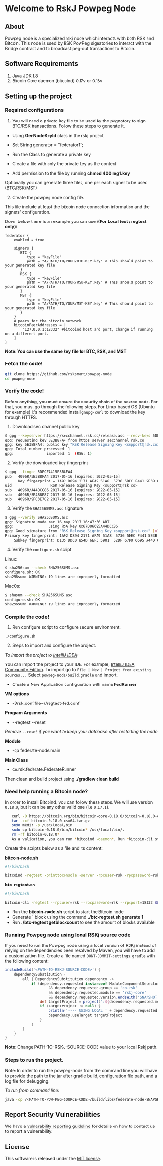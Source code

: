 # Welcome to RskJ Powpeg Node

## About

Powpeg node is a specialized rskj node which interacts with both RSK and Bitcoin.
This node is used by RSK PowPeg signatories to interact with the Bridge contract and to broadcast peg-out transactions to Bitcoin.

## Software Requirements
1. Java JDK 1.8
2. Bitcoin Core daemon (bitcoind) 0.17v or 0.18v 

## Setting up the project

### Required configurations

1. You will need a private key file to be used by the pegnatory to sign BTC/RSK transactions. Follow these steps to generate it.

- Using **GenNodeKeyId** class in the rskj project

- Set String generator = "federator1";

- Run the Class to generate a private key

- Create a file with only the private key as the content

- Add permission to the file by running **chmod 400 reg1.key**

Optionally you can generate three files, one per each signer to be used (BTC/RSK/MST)

2. Create the powpeg node config file.

This file include at least the bitcoin node connection information and the signers' configuration.

Down below there is an example you can use (**(For Local test / regtest only)**)

```
federator {
    enabled = true
    
    signers {
       BTC {
          type = "keyFile"
          path = "A/PATH/TO/YOUR/BTC-KEY.key" # This should point to your generated key file
       }
       RSK {
          type = "keyFile"
          path = "A/PATH/TO/YOUR/RSK-KEY.key" # This should point to your generated key file
       }
       MST {
          type = "keyFile"
          path = "A/PATH/TO/YOUR/MST-KEY.key" # This should point to your generated key file
       }
    }
    # peers for the bitcoin network
    bitcoinPeerAddresses = [
        "127.0.0.1:18332" #bitcoind host and port, change if running on a different port.
    ]
}
```
**Note: You can use the same key file for BTC, RSK, and MST**

### Fetch the code!

```bash
git clone https://github.com/rsksmart/powpeg-node
cd powpeg-node
```

### Verify the code!


Before anything, you must ensure the security chain of the source code. For that, you must go through the following steps. For Linux based OS (Ubuntu for example) it's recommended install `gnupg-curl` to download the key through HTTPS.


1. Download sec channel public key

```bash
$ gpg --keyserver https://secchannel.rsk.co/release.asc --recv-keys 5DECF4415E3B8FA4
gpg: requesting key 5E3B8FA4 from https server secchannel.rsk.co
gpg: key 5E3B8FA4: public key "RSK Release Signing Key <support@rsk.co>"      imported
gpg: Total number processed: 1
gpg:               imported: 1  (RSA: 1)
```

2. Verify the downloaded key fingerprint

```bash
$ gpg --finger 5DECF4415E3B8FA4
pub   4096R/5E3B8FA4 2017-05-16 [expires: 2022-05-15]
      Key fingerprint = 1A92 D894 2171 AFA9 51A8  5736 5DEC F441 5E3B 8FA4
uid                  RSK Release Signing Key <support@rsk.co>
sub   4096R/A44DCC86 2017-05-16 [expires: 2022-05-15]
sub   4096R/5E488E87 2017-05-16 [expires: 2022-05-15]
sub   4096R/9FC3E7C2 2017-05-16 [expires: 2022-05-15]
```

3. Verify the `SHA256SUMS.asc` signature

```bash
$ gpg --verify SHA256SUMS.asc
gpg: Signature made mar 16 may 2017 16:47:56 ART
gpg:                using RSA key 0x67D06695A44DCC86
gpg: Good signature from "RSK Release Signing Key <support@rsk.co>" [ultimate]
Primary key fingerprint: 1A92 D894 2171 AFA9 51A8  5736 5DEC F441 5E3B 8FA4
    Subkey fingerprint: D135 DDC0 B54D 6EF3 5901  52DF 67D0 6695 A44D CC86
```

4. Verify the `configure.sh` script

Linux:

```bash
$ sha256sum --check SHA256SUMS.asc
configure.sh: OK
sha256sum: WARNING: 19 lines are improperly formatted
```

MacOs:

```bash
$ shasum --check SHA256SUMS.asc
configure.sh: OK
sha256sum: WARNING: 19 lines are improperly formatted
```

### Compile the code!

1. Run configure script to configure secure environment.

```bash
./configure.sh
 ```

2. Steps to import and configure the project.

*To import the project to [IntelliJ IDEA](https://www.jetbrains.com/idea/download):*

You can import the project to your IDE. For example, [IntelliJ IDEA Community Edition](https://www.jetbrains.com/idea/). To import go to `File | New | Project from existing sources...` Select `powpeg-node/build.gradle` and import.

- Create a New Application configuration with name **FedRunner**

**VM options**

- -Drsk.conf.file=/<PATH-TO-CONF-FILE>/regtest-fed.conf

**Program Arguments**

- --regtest --reset

*Remove `--reset` if you want to keep your database after restarting the node*

**Module**

- -cp federate-node.main

**Main Class**

- co.rsk.federate.FederateRunner

Then clean and build project using **./gradlew clean build**

### Need help running a Bitcoin node?
      
In order to install Bitcoind, you can follow these steps. We will use version ``` 0.18.0 ```, but it can be any other valid one (i.e ``` 0.17.1 ```).

```bash
   curl -O https://bitcoin.org/bin/bitcoin-core-0.18.0/bitcoin-0.18.0-osx64.tar.gz
   tar -zxf bitcoin-0.18.0-osx64.tar.gz
   sudo mkdir -p /usr/local/bin
   sudo cp bitcoin-0.18.0/bin/bitcoin* /usr/local/bin/.
   rm -rf bitcoin-0.18.0*
   As a validation, you can run *bitcoind -daemon*. Run *bitcoin-cli stop* afterwards.
```
Create the scripts below as a file and its content:

**bitcoin-node.sh**
```bash
#!/bin/bash

bitcoind -regtest -printtoconsole -server -rpcuser=rsk -rpcpassword=rsk -rpcport=18332 -txindex -debug=net -deprecatedrpc=signrawtransaction -addresstype=legacy -deprecatedrpc=accounts -deprecatedrpc=generate -datadir=PATH/TO/DATA/DIRECTORY
```
**btc-regtest.sh**
```bash
#!/bin/bash

bitcoin-cli -regtest --rpcuser=rsk --rpcpassword=rsk --rpcport=18332 $@
```

- Run the **bitcoin-node.sh** script to start the Bitcoin node
- Generate 1 block using the command **./btc-regtest.sh generate 1**
- Run **./btc-regtest getblockcount** to see the amount of blocks available


### Running Powpeg node using local RSKj source code

If you need to run the Powpeg node using a local version of RSKj instead of relying on the dependencies been resolved by Maven, you will have to add a customization file.
Create a file named `DONT-COMMIT-settings.gradle` with the following content:

```gradle
includeBuild('<PATH-TO-RSKJ-SOURCE-CODE>') {
    dependencySubstitution {
        all { DependencySubstitution dependency ->
            if (dependency.requested instanceof ModuleComponentSelector
                    && dependency.requested.group == 'co.rsk'
                    && dependency.requested.module == 'rskj-core'
                    && dependency.requested.version.endsWith('SNAPSHOT')) {
                def targetProject = project(":${dependency.requested.module}")
                if (targetProject != null) {
                    println('---- USING LOCAL ' + dependency.requested.displayName +' PROJECT ----')
                    dependency.useTarget targetProject
                }
            }
        }
    }
}
```

**Note:** Change PATH-TO-RSKJ-SOURCE-CODE value to your local Rskj path.


### Steps to run the project.
Note: In order to run the powpeg-node from the command line you will have to provide the path to the jar after gradle build, configuration file path, and a log file for debugging.

*To run from command line:*

```bash
java -cp /<PATH-TO-POW-PEG-SOURCE-CODE>/build/libs/federate-node-SNAPSHOT-2.2.0.0-all.jar -Drsk.conf.file=/<PATH-TO-CONF-FILE>/regtest-fed.conf -Dlogback.configurationFile=/<PATH-TO-LOG-FILE>/logback.xml co.rsk.federate.FederateRunner --regtest --reset
```
    
## Report Security Vulnerabilities

We have a [vulnerability reporting guideline](SECURITY.md) for details on how to contact us to report a vulnerability.

## License

This software is released under the [MIT license](LICENSE).
